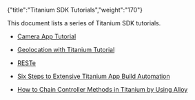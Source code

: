 {"title":"Titanium SDK Tutorials","weight":"170"} 

This document lists a series of Titanium SDK tutorials.

*   [Camera App Tutorial](/docs/appc/Titanium_SDK/Titanium_SDK_How-tos/Titanium_SDK_Tutorials/Camera_App_Tutorial/)
    
*   [Geolocation with Titanium Tutorial](/docs/appc/Titanium_SDK/Titanium_SDK_How-tos/Titanium_SDK_Tutorials/Geolocation_with_Titanium_Tutorial/)
    
*   [RESTe](/docs/appc/Titanium_SDK/Titanium_SDK_How-tos/Titanium_SDK_Tutorials/RESTe/)
    
*   [Six Steps to Extensive Titanium App Build Automation](/docs/appc/Titanium_SDK/Titanium_SDK_How-tos/Titanium_SDK_Tutorials/Six_Steps_to_Extensive_Titanium_App_Build_Automation/)
    
*   [How to Chain Controller Methods in Titanium by Using Alloy](/docs/appc/Titanium_SDK/Titanium_SDK_How-tos/Titanium_SDK_Tutorials/How_to_Chain_Controller_Methods_in_Titanium_by_Using_Alloy/)